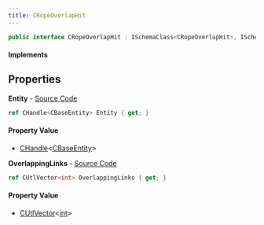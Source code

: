 ```yaml
---
title: CRopeOverlapHit
---
```


```csharp
public interface CRopeOverlapHit : ISchemaClass<CRopeOverlapHit>, ISchemaField, ISchemaClass, INativeHandle
```

#### Implements

## Properties

**Entity** - [Source Code](https://github.com/swiftly-solution/swiftlys2/blob/main/managed/src/SwiftlyS2.Generated/Schemas/Interfaces/CRopeOverlapHit.cs#L16)

```csharp
ref CHandle<CBaseEntity> Entity { get; }
```

#### Property Value

- [CHandle](/docs/api/shared/natives/chandle-1)<[CBaseEntity](/docs/api/shared/schemadefinitions/cbaseentity)>

**OverlappingLinks** - [Source Code](https://github.com/swiftly-solution/swiftlys2/blob/main/managed/src/SwiftlyS2.Generated/Schemas/Interfaces/CRopeOverlapHit.cs#L18)

```csharp
ref CUtlVector<int> OverlappingLinks { get; }
```

#### Property Value

- [CUtlVector](/docs/api/shared/natives/cutlvector-1)<[int](https://learn.microsoft.com/dotnet/api/system.int32)>

